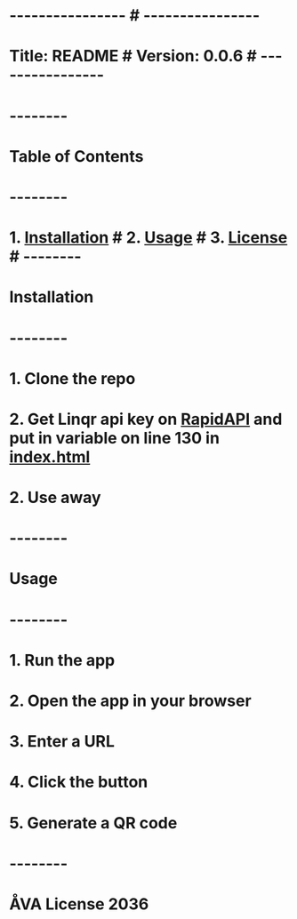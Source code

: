 # ---------------- # ---------------- #
# Title: README # Version: 0.0.6 # ----------------
# --------
# Table of Contents
# --------
# 1. [Installation](#installation) # 2. [Usage](#usage) # 3. [License](#license) # --------
# Installation
# --------
# 1. Clone the repo
# 2. Get Linqr api key on [RapidAPI](https://rapidapi.com/linqr-linqr-default/api/qrcode3) and put in variable on line 130 in [index.html](./index.html)
# 2. Use away
# --------
# Usage
# --------
# 1. Run the app
# 2. Open the app in your browser
# 3. Enter a URL
# 4. Click the button
# 5. Generate a QR code
# --------
# ÅVA License 2036
